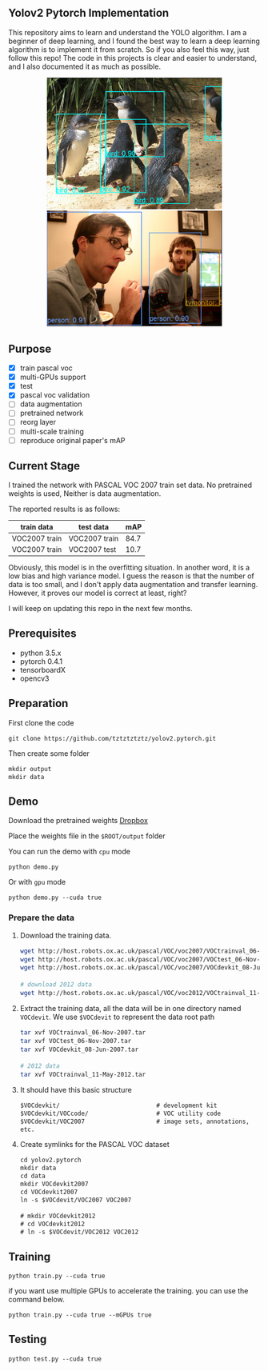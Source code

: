 ## Yolov2 Pytorch Implementation

This repository aims to learn and understand the YOLO algorithm. I am a beginner of deep learning, and I found the best way to learn a deep learning algorithm is to implement it from scratch. So if you also feel this way, just follow this repo! The code in this projects is clear and easier to understand, and I also documented it as much as possible. 

<div style="color:#0000FF" align="center">
<img src="images/result3.png" width="350"/>
<img src="images/result1.png" width="350"/> 
</div>

## Purpose

- [x] train pascal voc
- [x] multi-GPUs support
- [x] test
- [x] pascal voc validation
- [ ] data augmentation
- [ ] pretrained network
- [ ] reorg layer
- [ ] multi-scale training
- [ ] reproduce original paper's mAP

## Current Stage

I trained the network with PASCAL VOC 2007 train set data. No pretrained weights is used, Neither is data augmentation.

The reported results is as follows:

| train data | test data | mAP |
| ------------- | ------------- | ------------- |
| VOC2007 train | VOC2007 train   | 84.7|
| VOC2007 train  | VOC2007 test  | 10.7|

Obviously, this model is in the overfitting situation. In another word, it is a low bias and high variance model. I guess the reason is that the number of data is too small, and I don't apply data augmentation and transfer learning. However, it proves our model is correct at least, right?

I will keep on updating this repo in the next few months.

## Prerequisites
- python 3.5.x
- pytorch 0.4.1
- tensorboardX
- opencv3

## Preparation

First clone the code

    git clone https://github.com/tztztztztz/yolov2.pytorch.git

Then create some folder

    mkdir output 
    mkdir data

## Demo

Download the pretrained weights [Dropbox](https://www.dropbox.com/s/tqje3dctoaxbgmk/yolov2_epoch_160.pth?dl=0)

Place the weights file in the `$ROOT/output` folder

You can run the demo with `cpu` mode

    python demo.py

Or with `gpu` mode

    python demo.py --cuda true


### Prepare the data

1. Download the training data.

    ```bash
    wget http://host.robots.ox.ac.uk/pascal/VOC/voc2007/VOCtrainval_06-Nov-2007.tar
    wget http://host.robots.ox.ac.uk/pascal/VOC/voc2007/VOCtest_06-Nov-2007.tar
    wget http://host.robots.ox.ac.uk/pascal/VOC/voc2007/VOCdevkit_08-Jun-2007.tar
    
    # download 2012 data
    wget http://host.robots.ox.ac.uk/pascal/VOC/voc2012/VOCtrainval_11-May-2012.tar
    ```    


2. Extract the training data, all the data will be in one directory named `VOCdevit`. We use `$VOCdevit` to represent
the data root path

    ```bash
    tar xvf VOCtrainval_06-Nov-2007.tar
    tar xvf VOCtest_06-Nov-2007.tar
    tar xvf VOCdevkit_08-Jun-2007.tar
    
    # 2012 data
    tar xvf VOCtrainval_11-May-2012.tar
    ```

3. It should have this basic structure

    ```
    $VOCdevkit/                           # development kit
    $VOCdevkit/VOCcode/                   # VOC utility code
    $VOCdevkit/VOC2007                    # image sets, annotations, etc.
    ```

4. Create symlinks for the PASCAL VOC dataset

    ```
    cd yolov2.pytorch
    mkdir data
    cd data
    mkdir VOCdevkit2007
    cd VOCdevkit2007
    ln -s $VOCdevit/VOC2007 VOC2007
    
    # mkdir VOCdevkit2012
    # cd VOCdevkit2012
    # ln -s $VOCdevit/VOC2012 VOC2012
    ```
 
## Training
 
    python train.py --cuda true
     
 if you want use multiple GPUs to accelerate the training. you can use the command below.
 
    python train.py --cuda true --mGPUs true
    
    
## Testing 
 
    python test.py --cuda true
 
 

















